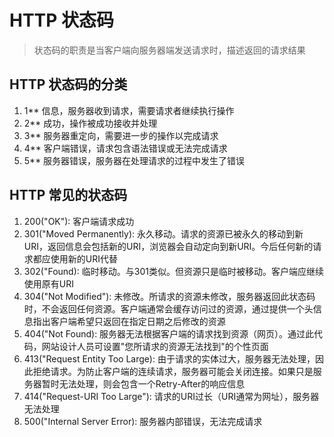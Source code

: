 # HTTP 状态码
> 状态码的职责是当客户端向服务器端发送请求时，描述返回的请求结果

## HTTP 状态码的分类
1. 1** 信息，服务器收到请求，需要请求者继续执行操作
2. 2** 成功，操作被成功接收并处理
3. 3** 服务器重定向，需要进一步的操作以完成请求
4. 4** 客户端错误，请求包含语法错误或无法完成请求
5. 5** 服务器错误，服务器在处理请求的过程中发生了错误

## HTTP 常见的状态码
1. 200("OK"): 客户端请求成功
2. 301("Moved Permanently): 永久移动。请求的资源已被永久的移动到新URI，返回信息会包括新的URI，浏览器会自动定向到新URI。今后任何新的请求都应使用新的URI代替
3. 302("Found): 临时移动。与301类似。但资源只是临时被移动。客户端应继续使用原有URI
4. 304("Not Modified"): 未修改。所请求的资源未修改，服务器返回此状态码时，不会返回任何资源。客户端通常会缓存访问过的资源，通过提供一个头信息指出客户端希望只返回在指定日期之后修改的资源
5. 404("Not Found): 服务器无法根据客户端的请求找到资源（网页）。通过此代码，网站设计人员可设置"您所请求的资源无法找到"的个性页面
6. 413("Request Entity Too Large): 由于请求的实体过大，服务器无法处理，因此拒绝请求。为防止客户端的连续请求，服务器可能会关闭连接。如果只是服务器暂时无法处理，则会包含一个Retry-After的响应信息
7. 414("Request-URI Too Large"): 请求的URI过长（URI通常为网址），服务器无法处理
8. 500("Internal Server Error): 服务器内部错误，无法完成请求